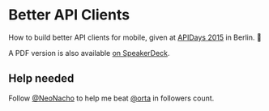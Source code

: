 # Better API Clients

How to build better API clients for mobile, given at [APIDays 2015][1] in Berlin. 🐻

A PDF version is also available [on SpeakerDeck][2].

## Help needed

Follow [@NeoNacho](https://twitter.com/NeoNacho) to help me beat [@orta](https://twitter.com/orta) in followers count.

[1]: http://berlin.apidays.io
[2]: https://speakerdeck.com/neonichu/
